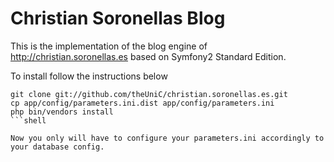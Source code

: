 Christian Soronellas Blog
=========================

This is the implementation of the blog engine of http://christian.soronellas.es
based on Symfony2 Standard Edition.

To install follow the instructions below

````shell
git clone git://github.com/theUniC/christian.soronellas.es.git
cp app/config/parameters.ini.dist app/config/parameters.ini
php bin/vendors install
```shell

Now you only will have to configure your parameters.ini accordingly to your database config.